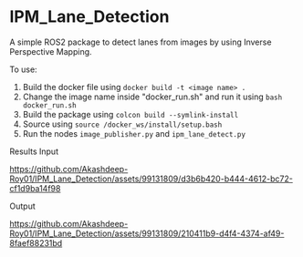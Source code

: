 # IPM_Lane_Detection

A simple ROS2 package to detect lanes from images by using Inverse Perspective Mapping.

To use:

1. Build the docker file using `docker build -t <image name> .`
2. Change the image name inside "docker_run.sh" and run it using `bash docker_run.sh`
3. Build the package using `colcon build --symlink-install`
4. Source using `source /docker_ws/install/setup.bash`
5. Run the nodes `image_publisher.py` and `ipm_lane_detect.py`

Results
Input

https://github.com/Akashdeep-Roy01/IPM_Lane_Detection/assets/99131809/d3b6b420-b444-4612-bc72-cf1d9ba14f98

Output

https://github.com/Akashdeep-Roy01/IPM_Lane_Detection/assets/99131809/210411b9-d4f4-4374-af49-8faef88231bd







